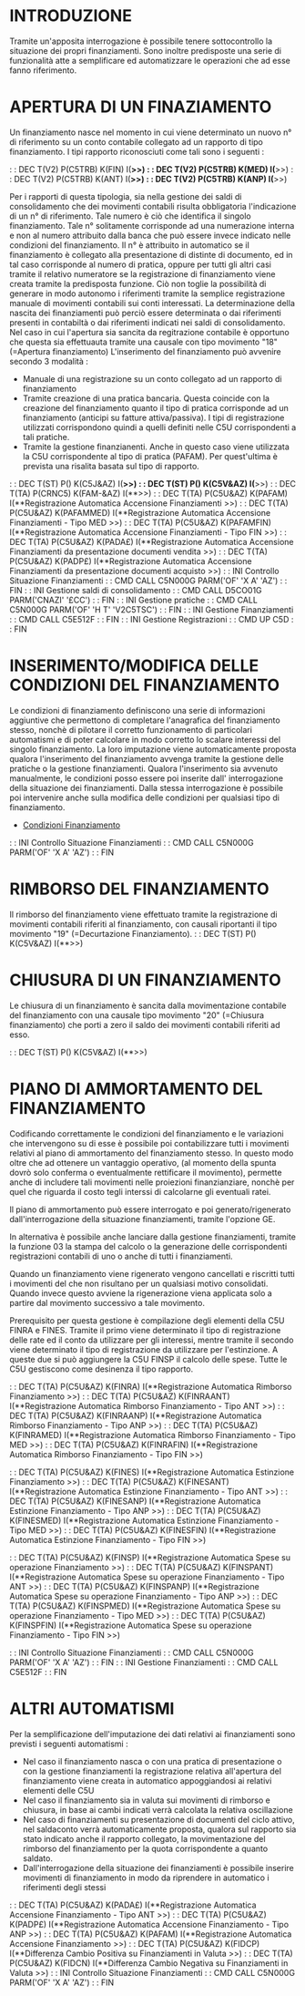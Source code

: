 # INTRODUZIONE
Tramite un'apposita interrogazione è possibile tenere sottocontrollo la situazione dei propri finanziamenti.
Sono inoltre predisposte una serie di funzionalità atte a semplificare ed automatizzare le operazioni che ad esse fanno riferimento.

# APERTURA DI UN FINAZIAMENTO
Un finanziamento nasce nel momento in cui viene determinato un nuovo n° di riferimento su un conto contabile collegato ad un rapporto di tipo finanziamento. I tipi rapporto riconosciuti come tali sono i seguenti : 


 :  : DEC T(V2) P(C5TRB) K(FIN) I(**>>)
 :  : DEC T(V2) P(C5TRB) K(MED) I(**>>)
 :  : DEC T(V2) P(C5TRB) K(ANT) I(**>>)
 :  : DEC T(V2) P(C5TRB) K(ANP) I(**>>)

Per i rapporti di questa tipologia, sia nella gestione dei saldi di consolidamento che dei movimenti contabili risulta obbligatoria l'indicazione di un n° di riferimento. Tale numero è ciò che identifica il singolo finanziamento.
Tale n° solitamente corrisponde ad una numerazione interna e non al numero attribuito dalla banca che può essere invece indicato nelle condizioni del finanziamento.
Il n° è attribuito in automatico se il finanziamento è collegato alla presentazione di distinte di documento, ed in tal caso corrisponde al numero di pratica, oppure per tutti gli altri casi tramite il relativo numeratore se la registrazione di finanziamento viene creata tramite la predisposta funzione.
Ciò non toglie la possibilità di generare in modo autonomo i riferimenti tramite la semplice registrazione manuale di movimenti contabili sui conti interessati.
La determinazione della nascita dei finanziamenti può perciò essere determinata o dai riferimenti presenti in contabiltà o dai riferimenti indicati nei saldi di consolidamento.
Nel caso in cui l'apertura sia sancita da regitrazione contabile è opportuno che questa sia effettuauta tramite una causale con tipo movimento "18" (=Apertura finanziamento)
L'inserimento del finanziamento può avvenire secondo 3 modalità : 
* Manuale di una registrazione su un conto collegato ad un rapporto di finanziamento
* Tramite creazione di una pratica bancaria. Questa coincide con la creazione del finanziamento quanto il tipo di pratica corrisponde ad un finanziamento (anticipi su fatture attiva/passiva). I tipi di registrazione utilizzati corrispondono quindi a quelli definiti nelle C5U corrispondenti a tali pratiche.
* Tramite la gestione finanzianenti. Anche in questo caso viene utilizzata la C5U  corrispondente al tipo di pratica (PAFAM). Per quest'ultima è prevista una risalita basata sul tipo di rapporto.

 :  : DEC T(ST) P() K(C5J&AZ) I(**>>)
 :  : DEC T(ST) P() K(C5V&AZ) I(**>>)
 :  : DEC T(TA) P(CRNC5) K(FAM-&AZ) I(**>>)
 :  : DEC T(TA) P(C5U&AZ) K(PAFAM) I(**Registrazione Automatica Accensione Finanziamenti >>)
 :  : DEC T(TA) P(C5U&AZ) K(PAFAMMED) I(**Registrazione Automatica Accensione Finanziamenti - Tipo MED >>)
 :  : DEC T(TA) P(C5U&AZ) K(PAFAMFIN) I(**Registrazione Automatica Accensione Finanziamenti - Tipo FIN >>)
 :  : DEC T(TA) P(C5U&AZ) K(PADA£) I(**Registrazione Automatica Accensione Finanziamenti da presentazione documenti vendita >>)
 :  : DEC T(TA) P(C5U&AZ) K(PADP£) I(**Registrazione Automatica Accensione Finanziamenti da presentazione documenti acquisto >>)
 :  : INI Controllo Situazione Finanziamenti
 :  : CMD CALL C5N000G PARM('OF' 'X A' 'AZ')
 :  : FIN
 :  : INI Gestione saldi di consolidamento
 :  : CMD CALL D5CO01G PARM('CNAZI' '£CC')
 :  : FIN
 :  : INI Gestione pratiche
 :  : CMD CALL C5N000G PARM('OF' 'H T' 'V2C5TSC')
 :  : FIN
 :  : INI Gestione Finanziamenti
 :  : CMD CALL C5E512F
 :  : FIN
 :  : INI Gestione Registrazioni
 :  : CMD UP C5D
 :  : FIN

# INSERIMENTO/MODIFICA DELLE CONDIZIONI DEL FINANZIAMENTO
Le condizioni di finanziamento definiscono una serie di informazioni aggiuntive che permettono di completare l'anagrafica del finanziamento stesso, nonchè di pilotare il corretto funzionamento di particolari automatismi e di poter calcolare in modo corretto lo scalare interessi del singolo finanziamento.
La loro imputazione viene automaticamente proposta qualora l'inserimento del finanziamento avvenga tramite la gestione delle pratiche o la gestione finanziamenti.
Qualora l'inserimento sia avvenuto manualmente, le condizioni posso essere poi inserite dall' interrogazione della situazione dei finanziamenti. Dalla stessa interrogazione è possibile poi intervenire anche sulla modifica delle condizioni per qualsiasi tipo di finanziamento.

- [Condizioni Finanziamento](Sorgenti/OJ/PGM/C5PA02D)

 :  : INI Controllo Situazione Finanziamenti
 :  : CMD CALL C5N000G PARM('OF' 'X A' 'AZ')
 :  : FIN

# RIMBORSO DEL FINANZIAMENTO
Il rimborso del finanziamento viene effettuato tramite la registrazione di movimenti contabili riferiti al finanziamento, con causali riportanti il tipo movimento "19" (=Decurtazione Finanziamento).
 :  : DEC T(ST) P() K(C5V&AZ) I(**>>)

# CHIUSURA DI UN FINANZIAMENTO
Le chiusura di un finanziamento è sancita dalla movimentazione contabile del finanziamento con una causale tipo movimento "20" (=Chiusura finanziamento) che porti a zero il saldo  dei movimenti contabili riferiti ad esso.

 :  : DEC T(ST) P() K(C5V&AZ) I(**>>)

# PIANO DI AMMORTAMENTO DEL FINANZIAMENTO
Codificando correttamente le condizioni del finanziamento e le variazioni che intervengono su di esse è possibile poi contabilizzare tutti i movimenti relativi al piano di ammortamento del finanziamento stesso. In questo modo oltre che ad ottenere un vantaggio operativo, (al momento della spunta dovrò solo conferma o eventualmente rettificare il movimento), permette anche di includere tali movimenti nelle proiezioni finanzianziare, nonchè per quel che riguarda il costo tegli interssi di calcolarne gli eventuali ratei.

Il piano di ammortamento può essere interrogato e poi generato/rigenerato dall'interrogazione della situazione finanziamenti, tramite l'opzione GE.

In alternativa è possibile anche lanciare dalla gestione finanziamenti, tramite la funzione 03 la stampa del calcolo o la generazione delle corrispondenti registrazioni contabili di uno o anche di tutti i finanziamenti.

Quando un finanziamento viene rigenerato vengono cancellati e riscritti tutti i movimenti del che non risultano per un qualsiasi motivo consolidati. Quando invece questo avviene la rigenerazione viena applicata solo a partire dal movimento successivo a tale movimento.

Prerequisito per questa gestione è compilazione degli elementi della C5U FINRA e FINES. Tramite il primo viene determinato il tipo di registrazione delle rate ed il conto da utilizzare per gli interessi, mentre tramite il secondo viene determinato il tipo di registrazione da utilizzare per l'estinzione.
A queste due si può aggiungere la C5U FINSP il calcolo delle spese.
Tutte le C5U gestiscono come desinenza il tipo rapporto.

 :  : DEC T(TA) P(C5U&AZ) K(FINRA) I(**Registrazione Automatica Rimborso Finanziamento >>)
 :  : DEC T(TA) P(C5U&AZ) K(FINRAANT) I(**Registrazione Automatica Rimborso Finanziamento - Tipo ANT >>)
 :  : DEC T(TA) P(C5U&AZ) K(FINRAANP) I(**Registrazione Automatica Rimborso Finanziamento - Tipo ANP >>)
 :  : DEC T(TA) P(C5U&AZ) K(FINRAMED) I(**Registrazione Automatica Rimborso Finanziamento - Tipo MED >>)
 :  : DEC T(TA) P(C5U&AZ) K(FINRAFIN) I(**Registrazione Automatica Rimborso Finanziamento - Tipo FIN >>)

 :  : DEC T(TA) P(C5U&AZ) K(FINES) I(**Registrazione Automatica Estinzione Finanziamento >>)
 :  : DEC T(TA) P(C5U&AZ) K(FINESANT) I(**Registrazione Automatica Estinzione Finanziamento - Tipo ANT >>)
 :  : DEC T(TA) P(C5U&AZ) K(FINESANP) I(**Registrazione Automatica Estinzione Finanziamento - Tipo ANP >>)
 :  : DEC T(TA) P(C5U&AZ) K(FINESMED) I(**Registrazione Automatica Estinzione Finanziamento - Tipo MED >>)
 :  : DEC T(TA) P(C5U&AZ) K(FINESFIN) I(**Registrazione Automatica Estinzione Finanziamento - Tipo FIN >>)

 :  : DEC T(TA) P(C5U&AZ) K(FINSP) I(**Registrazione Automatica Spese su operazione Finanziamento >>)
 :  : DEC T(TA) P(C5U&AZ) K(FINSPANT) I(**Registrazione Automatica Spese su operazione Finanziamento - Tipo ANT >>)
 :  : DEC T(TA) P(C5U&AZ) K(FINSPANP) I(**Registrazione Automatica Spese su operazione Finanziamento - Tipo ANP >>)
 :  : DEC T(TA) P(C5U&AZ) K(FINSPMED) I(**Registrazione Automatica Spese su operazione Finanziamento - Tipo MED >>)
 :  : DEC T(TA) P(C5U&AZ) K(FINSPFIN) I(**Registrazione Automatica Spese su operazione Finanziamento - Tipo FIN >>)

 :  : INI Controllo Situazione Finanziamenti
 :  : CMD CALL C5N000G PARM('OF' 'X A' 'AZ')
 :  : FIN
 :  : INI Gestione Finanziamenti
 :  : CMD CALL C5E512F
 :  : FIN

# ALTRI AUTOMATISMI
Per la semplificazione dell'imputazione dei dati relativi ai finanziamenti sono previsti i seguenti automatismi : 

- Nel caso il finanziamento nasca o con una pratica di presentazione o con la gestione finanziamenti la registrazione relativa all'apertura del finanziamento viene creata in automatico appoggiandosi ai relativi elementi delle C5U
- Nel caso il finanziamento sia in valuta sui movimenti di rimborso e chiusura, in base ai cambi indicati verrà calcolata la relativa oscillazione
- Nel caso di finanziamenti su presentazione di documenti del ciclo attivo, nel saldaconto verrà automaticamente proposta, qualora sul rapporto sia stato indicato anche il rapporto collegato, la movimentazione del rimborso del finanziamento per la quota corrispondente a quanto saldato.
- Dall'interrogazione della situazione dei finanziamenti è possibile inserire movimenti di finanziamento in modo da riprendere in automatico i riferimenti degli stessi


 :  : DEC T(TA) P(C5U&AZ) K(PADA£) I(**Registrazione Automatica Accensione Finanziamento - Tipo ANT >>)
 :  : DEC T(TA) P(C5U&AZ) K(PADP£) I(**Registrazione Automatica Accensione Finanziamento - Tipo ANP >>)
 :  : DEC T(TA) P(C5U&AZ) K(PAFAM) I(**Registrazione Automatica Accensione Finanziamento >>)
 :  : DEC T(TA) P(C5U&AZ) K(FIDCP) I(**Differenza Cambio Positiva su Finanziamenti in Valuta >>)
 :  : DEC T(TA) P(C5U&AZ) K(FIDCN) I(**Differenza Cambio Negativa su Finanziamenti in Valuta >>)
 :  : INI Controllo Situazione Finanziamenti
 :  : CMD CALL C5N000G PARM('OF' 'X A' 'AZ')
 :  : FIN
